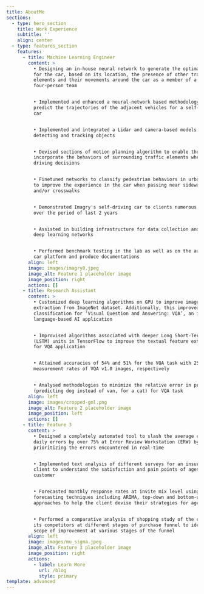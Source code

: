 ```yaml
---
title: AboutMe
sections:
  - type: hero_section
    title: Work Experience
    subtitle: ''
    align: center
  - type: features_section
    features:
      - title: Machine Learning Engineer
        content: >
          • Designing an in-house neural network to generate the optimal path
          for the car, based on its location, the presence of other traffic
          elements and their movements around the car as a member of a
          four-person team


          • Implemented and enhanced a neural-network based methodology to
          predict the trajectories of the adjacent vehicles for a self-driving
          car


          • Implemented and integrated a Lidar and camera-based models for
          detecting and tracking objects


          • Devised sections of motion planning algorithm to enable the car to
          incorporate the behaviors of surrounding traffic elements when making
          driving decisions


          • Finetuned networks to classify pedestrian behaviors in urban areas
          to improve the experience in the car when passing near sidewalks
          and/or crosswalks


          • Demonstrated Imagry's self-driving car to clients numerous times
          over the period of last 2 years


          • Assisted in building infrastructure for data collection and training
          deep learning networks


          • Performed benchmark testing in the lab as well as on the autonomous
          car platform and produce documentations
        align: left
        image: images/imagry0.jpeg
        image_alt: Feature 1 placeholder image
        image_position: right
        actions: []
      - title: Research Assistant
        content: >
          • Customized deep learning algorithms on GPU to improve image feature
          extraction from ImageNet dataset. Additionally, this improved image
          classification for ‘Visual Question and Answering: VQA’, an image +
          language-based AI application  


          • Improvised algorithms associated with deeper Long Short-Term Memory
          (LSTM) units in TensorFlow to improve the textual feature extraction
          for VQA application 


          • Attained accuracies of 54% and 51% for the VQA task with 25% and 1%
          measurement rates of VQA v1.0 images, respectively 


          • Analysed methodologies to minimize the relative error in predictions
          (predicting dog instead of van, for a cat) for VQA task
        align: left
        image: images/cropped-gml.png
        image_alt: Feature 2 placeholder image
        image_position: left
        actions: []
      - title: Feature 3
        content: >
          • Designed a completely automated tool to slash the average count of
          daily errors by over 75% at Error Review Workstation (ERW) by
          prioritizing the errors encountered in real-time 


          • Implemented text analysis of different surveys for an insurance
          client to understand the satisfaction and pain points of agencies and
          customer


          • Forecasted monthly response rates at invite mix level using multiple
          forecasting techniques including ARIMA, top-down and bottom-up
          approaches to help the client devise their strategies for agencies 


          • Performed a comparative analysis of shopping study of the client and
          its competitors at different stages of purchase funnel to identify the
          scope of improvement at various stages of the funnel
        align: left
        image: images/mu_sigma.jpeg
        image_alt: Feature 3 placeholder image
        image_position: right
        actions:
          - label: Learn More
            url: /blog
            style: primary
template: advanced
---
```


